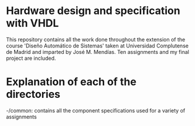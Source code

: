 # Hardware design and specification with VHDL
This repository contains all the work done throughout the extension of the course 'Diseño Automático de Sistemas' taken at Universidad Complutense de Madrid and imparted by José M. Mendías. Ten assignments and my final project are included.

# Explanation of each of the directories
-/common: contains all the component specifications used for a variety of assignments



